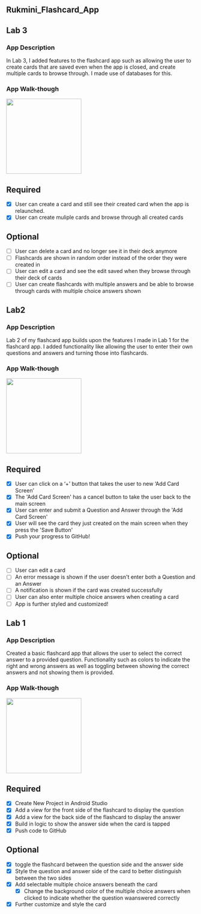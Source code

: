 ## Rukmini_Flashcard_App

## Lab 3

### App Description
In Lab 3, I added features to the flashcard app such as allowing the user to create cards that are saved even when the app is closed, and create multiple cards to browse through. I made use of databases for this.

### App Walk-though

<img src="http://g.recordit.co/3nd0hEoDXv.gif" width=200><br>
 

## Required
- [x] User can create a card and still see their created card when the app is relaunched.
- [x] User can create muliple cards and browse through all created cards

## Optional
- [ ] User can delete a card and no longer see it in their deck anymore
- [ ] Flashcards are shown in random order instead of the order they were created in
- [ ] User can edit a card and see the edit saved when they browse through their deck of cards
- [ ] User can create flashcards with multiple answers and be able to browse through cards with multiple choice answers shown

## Lab2

### App Description
Lab 2 of my flashcard app builds upon the features I made in Lab 1 for the flashcard app. I added functionality like allowing the user to enter their own questions and answers and turning those into flashcards.

### App Walk-though
 
<img src="http://g.recordit.co/Fj5THMrd6K.gif" width=200><br>


## Required
- [x] User can click on a ‘+’ button that takes the user to new ‘Add Card Screen’
- [x] The 'Add Card Screen' has a cancel button to take the user back to the main screen
- [x] User can enter and submit a Question and Answer through the 'Add Card Screen'
- [x] User will see the card they just created on the main screen when they press the 'Save Button'
- [x] Push your progress to GitHub!

## Optional
- [ ] User can edit a card
- [ ] An error message is shown if the user doesn't enter both a Question and an Answer
- [ ] A notification is shown if the card was created successfully
- [ ] User can also enter multiple choice answers when creating a card
- [ ] App is further styled and customized!

## Lab 1

### App Description
Created a basic flashcard app that allows the user to select the correct answer to a provided question. Functionality such as colors to indicate the right and wrong answers as well as toggling between showing the correct answers and not showing them is provided.

### App Walk-though

<img src="http://g.recordit.co/qFDXPXjZEF.gif" width=200><br>
 

## Required
- [x] Create New Project in Android Studio
- [x] Add a view for the front side of the flashcard to display the question
- [x] Add a view for the back side of the flashcard to display the answer
- [x] Build in logic to show the answer side when the card is tapped
- [x] Push code to GitHub
## Optional
- [x] toggle the flashcard between the question side and the answer side
- [x] Style the question and answer side of the card to better distinguish between the two sides
- [x] Add selectable multiple choice answers beneath the card
   - [x] Change the background color of the multiple choice answers when clicked to indicate whether the question waanswered correctly
- [x] Further customize and style the card
